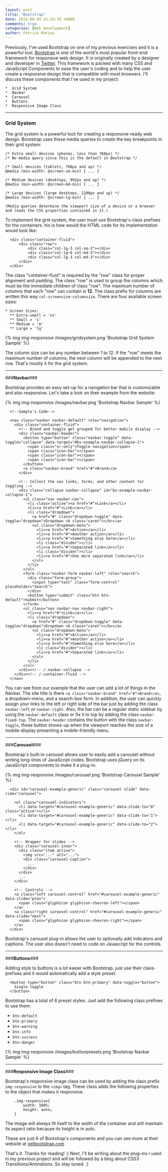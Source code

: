 ```yaml
---
layout: post
title: "Bootstrap"
date: 2014-06-04 15:14:34 +0800
comments: true
categories: [Web Development]
author: Patrick Matias
---
```


Previously, I've used Bootstrap on one of my previous exercises and it is a powerful tool. [Bootstrap](http://getbootstrap.com "Bootstrap's") is one of the world's most popular front-end framework for responsive web design. It is originally created by a designer and developer in [Twitter](http://www.twitter.com "Twitter"). This framework is packed with many CSS and JavaScript Components to ease the user's coding and to help the user create a responsive design that is compatible with most browsers. I'll discuss these components that I've used in my project:

	*  Grid System
	*  Navbar
	*  Carousel
	*  Buttons
	*  Responsive Image Class

<!--more-->
___
### **Grid System** ###

The grid system is a powerful toot for creating a responsive-ready web design. Bootstrap uses these media queries to create the key breakpoints in their grid system:

    /* Extra small devices (phones, less than 768px) */
    /* No media query since this is the default in Bootstrap */
    
    /* Small devices (tablets, 768px and up) */
    @media (min-width: @screen-sm-min) { ... }
    
    /* Medium devices (desktops, 992px and up) */
    @media (min-width: @screen-md-min) { ... }
    
    /* Large devices (large desktops, 1200px and up) */
    @media (min-width: @screen-lg-min) { ... }
    
    (Media queries determine the viewport size of a device or a browser and loads the CSS properties contained in it.)
    
To implement the grid system, the user must use Bootstrap's class prefixes for the containers. his is how would the HTML code for its implementation would look like:

```
  <div class="container-fluid">
      <div class="row">
          <div class="col-lg-3 col-sm-3"></div>
          <div class="col-lg-6 col-md-3"></div>
          <div class="col-lg-3 col-md-3"></div>
      </div>
  </div>
```

The class "container-fluid" is required by the "row" class for proper alignment and padding. The class "row" is used to group the columns which must be the immediate children of class "row". The maximum number of columns that each "row" can contain is **12**. The class prefix for columns are written this way `col-screensize-columnsize`. There are four available screen sizes:

    * Screen Sizes:
      ** Extra-small = 'xs'
      ** Small = 's'
      ** Medium = 'm'
      ** Large = 'lg'


{% img img-responsive /images/gridsystem.png 'Bootstrap Grid System Sample' %}

The column size can be any number between 1 to 12. If the "row" meets the maximum number of columns, the next column will be appended to the next row.  That's mostly it for the grid system.
___
###**Navbar**###

Bootstrap provides an easy set-up for a navigation bar that is customizable and also responsive. Let's take a look on their example from the website:

{% img img-responsive /images/navbar.png 'Bootstrap Navbar Sample' %}

```
  <!--Sample's Code-->

  <nav class="navbar navbar-default" role="navigation">
    <div class="container-fluid">
      <!-- Brand and toggle get grouped for better mobile display -->
      <div class="navbar-header">
        <button type="button" class="navbar-toggle" data-toggle="collapse" data-target="#bs-example-navbar-collapse-1">
          <span class="sr-only">Toggle navigation</span>
          <span class="icon-bar"></span>
          <span class="icon-bar"></span>
          <span class="icon-bar"></span>
        </button>
        <a class="navbar-brand" href="#">Brand</a>
      </div>

      <!-- Collect the nav links, forms, and other content for toggling -->
      <div class="collapse navbar-collapse" id="bs-example-navbar-collapse-1">
        <ul class="nav navbar-nav">
          <li class="active"><a href="#">Link</a></li>
          <li><a href="#">Link</a></li>
          <li class="dropdown">
            <a href="#" class="dropdown-toggle" data-toggle="dropdown">Dropdown <b class="caret"></b></a>
            <ul class="dropdown-menu">
              <li><a href="#">Action</a></li>
              <li><a href="#">Another action</a></li>
              <li><a href="#">Something else here</a></li>
              <li class="divider"></li>
              <li><a href="#">Separated link</a></li>
              <li class="divider"></li>
              <li><a href="#">One more separated link</a></li>
            </ul>
          </li>
        </ul>
        <form class="navbar-form navbar-left" role="search">
          <div class="form-group">
            <input type="text" class="form-control" placeholder="Search">
          </div>
          <button type="submit" class="btn btn-default">Submit</button>
        </form>
        <ul class="nav navbar-nav navbar-right">
          <li><a href="#">Link</a></li>
          <li class="dropdown">
            <a href="#" class="dropdown-toggle" data-toggle="dropdown">Dropdown <b class="caret"></b></a>
            <ul class="dropdown-menu">
              <li><a href="#">Action</a></li>
              <li><a href="#">Another action</a></li>
              <li><a href="#">Something else here</a></li>
              <li class="divider"></li>
              <li><a href="#">Separated link</a></li>
            </ul>
          </li>
        </ul>
      </div><!-- /.navbar-collapse -->
    </div><!-- /.container-fluid -->
  </nav>
```
You can see from our example that the user can add a lot of things in the Navbar. The site title is there `<a class="navbar-brand" href="#">Brand</a>`, a dropdown-menu, and a search-box form. In addition, the user can quickly assign your links to the left or right side of the bar just by adding the class `navbar-left` or `navbar-right`. Also, the bar can be a regular static sidebar by using the `navbar-default` class or fix it to top by adding the class `navbar-fixed-top`. The `navbar-header` contains the button with the class `navbar-toggle`, these button shows-up when the viewport reaches the size of a mobile-display presenting a mobile-friendly menu.
___
###**Carousel**###

Bootstrap's built-in carousel allows user to easily add a carousel without writing long-lines of JavaScript codes. Bootstrap uses jQuery on its JavaScript components to make it a plug-in. 

{% img img-responsive /images/carousel.png 'Bootstrap Carousel Sample' %}
```
  <div id="carousel-example-generic" class="carousel slide" data-ride="carousel">

    <ol class="carousel-indicators">
      <li data-target="#carousel-example-generic" data-slide-to="0" class="active"></li>
      <li data-target="#carousel-example-generic" data-slide-to="1"></li>
      <li data-target="#carousel-example-generic" data-slide-to="2"></li>
    </ol>

    <!-- Wrapper for slides -->
    <div class="carousel-inner">
      <div class="item active">
        <img src="..." alt="...">
        <div class="carousel-caption">
          ...
        </div>
      </div>
      ...
    </div>

    <!-- Controls -->
    <a class="left carousel-control" href="#carousel-example-generic" data-slide="prev">
      <span class="glyphicon glyphicon-chevron-left"></span>
    </a>
    <a class="right carousel-control" href="#carousel-example-generic" data-slide="next">
      <span class="glyphicon glyphicon-chevron-right"></span>
    </a>
  </div>
```
Bootstrap's carousel plug-in allows the user to optionally add indicators and captions. The user also doesn't need to code on Javascript for the controls.
___
###**Buttons**###

Adding style to buttons is a lot easier with Bootstrap, just use their class-prefixes and it would automatically add a style preset.

```
  <button type="button" class="btn btn-primary" data-toggle="button">
    Single toggle
  </button>
```
Bootstrap has a total of 6 preset styles. Just add the following class prefixes to use them:

*  `btn-default`
*  `btn-primary`
*  `btn-warning`
*  `btn-info`
*  `btn-success`
*  `btn-danger`

{% img img-responsive /images/buttonpresets.png 'Bootstrap Navbar Sample' %}
___
###**Responsive Image Class**###

Bootstrap's responsive image class can be used by adding the class prefix `img-responsive` to the `<img>` tag. These class adds the following properties to the object that makes it responsive.

```
    .img-responsive{
        width: 100%;
        height: auto;
    }
```

The image will always fit itself to the width of the container and still maintain its aspect ratio because its height is in auto.

These are just 6 of Bootstrap's components and you can see more at their website at [getbootstrap.com](http://getbootstrap.com "Bootstrap")

That's it. Thanks for reading! :)
Next, I'll be writing about the plug-ins I used in my previous project and will be followed by a blog about CSS3 Transitions/Animations. So stay tuned. :)